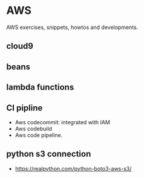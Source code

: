 # AWS

AWS exercises, snippets, howtos and developments.

## cloud9
## beans
## lambda functions

## CI pipline
* Aws codecommit: integrated with IAM
* Aws codebuild
* Aws code pipeline. 

## python s3 connection
* https://realpython.com/python-boto3-aws-s3/
